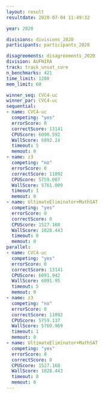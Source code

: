 ```yaml
---
layout: result
resultdate: 2020-07-04 11:49:32

year: 2020

divisions: divisions_2020
participants: participants_2020

disagreements: disagreements_2020
division: AUFNIRA
track: track_unsat_core
n_benchmarks: 421
time_limit: 1200
mem_limit: 60

winner_seq: CVC4-uc
winner_par: CVC4-uc
sequential:
- name: CVC4-uc
  competing: "yes"
  errorScore: 0
  correctScore: 13141
  CPUScore: 6090.592
  WallScore: 6092.24
  timeout: 5
  memout: 0
- name: z3
  competing: "no"
  errorScore: 0
  correctScore: 11092
  CPUScore: 5759.007
  WallScore: 5761.009
  timeout: 1
  memout: 0
- name: UltimateEliminator+MathSAT
  competing: "yes"
  errorScore: 0
  correctScore: 0
  CPUScore: 1527.168
  WallScore: 1028.443
  timeout: 0
  memout: 0
parallel:
- name: CVC4-uc
  competing: "yes"
  errorScore: 0
  correctScore: 13141
  CPUScore: 6091.942
  WallScore: 6091.95
  timeout: 5
  memout: 0
- name: z3
  competing: "no"
  errorScore: 0
  correctScore: 11092
  CPUScore: 5759.137
  WallScore: 5760.969
  timeout: 1
  memout: 0
- name: UltimateEliminator+MathSAT
  competing: "yes"
  errorScore: 0
  correctScore: 0
  CPUScore: 1527.168
  WallScore: 1028.443
  timeout: 0
  memout: 0
---
```

